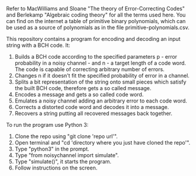 Refer to MacWilliams and Sloane "The theory of Error-Correcting Codes" and Berlekamp "Algebraic coding theory" 
for all the terms used here. You can find on the internet a table of primitive binary polynomials, which can 
be used as a source of polynomials as in the file primitive-polynomials.csv.

This repository contains a program for encoding and decoding an input string with a BCH code. It:
1. Builds a BCH code according to the specified parameters p - error probability in a noisy channel - and
n - a target length of a code word. The code is capable of correcting arbitrary number of errors.
2. Changes n if it doesn't fit the specified probability of error in a channel.
3. Splits a bit representation of the string onto small pieces which satisfy the built BCH code, 
therefore gets a so called message.
4. Encodes a message and gets a so called code word.
5. Emulates a noisy channel adding an arbitrary error to each code word.
6. Corrects a distorted code word and decodes it into a message.
7. Recovers a string putting all recovered messages back together.

To run the program use Python 3:
1. Clone the repo using "git clone 'repo url'".
2. Open terminal and "cd 'directory where you just have cloned the repo'".
3. Type "python3" in the prompt.
4. Type "from noisychannel import simulate".
5. Type "simulate()", it starts the program.
6. Follow instructions on the screen.
